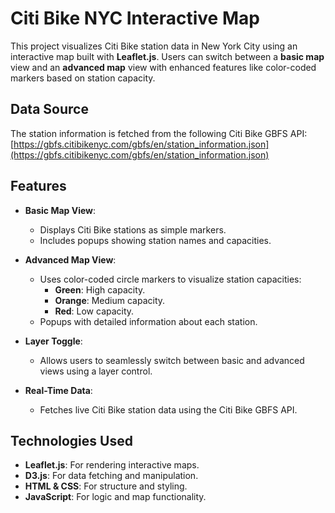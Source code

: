 # Citi Bike NYC Interactive Map

This project visualizes Citi Bike station data in New York City using an interactive map built with **Leaflet.js**. Users can switch between a **basic map** view and an **advanced map** view with enhanced features like color-coded markers based on station capacity.
## Data Source
The station information is fetched from the following Citi Bike GBFS API:
[https://gbfs.citibikenyc.com/gbfs/en/station_information.json](https://gbfs.citibikenyc.com/gbfs/en/station_information.json)

## Features

- **Basic Map View**: 
  - Displays Citi Bike stations as simple markers.
  - Includes popups showing station names and capacities.

- **Advanced Map View**:
  - Uses color-coded circle markers to visualize station capacities:
    - **Green**: High capacity.
    - **Orange**: Medium capacity.
    - **Red**: Low capacity.
  - Popups with detailed information about each station.

- **Layer Toggle**:
  - Allows users to seamlessly switch between basic and advanced views using a layer control.

- **Real-Time Data**:
  - Fetches live Citi Bike station data using the Citi Bike GBFS API.

## Technologies Used

- **Leaflet.js**: For rendering interactive maps.
- **D3.js**: For data fetching and manipulation.
- **HTML & CSS**: For structure and styling.
- **JavaScript**: For logic and map functionality.
